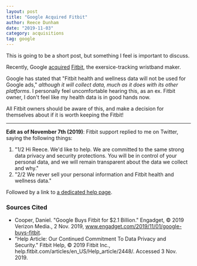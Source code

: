 ```yaml
---
layout: post
title: "Google Acquired Fitbit"
author: Reece Dunham
date: "2019-11-03"
category: acquisitions
tag: google
---
```


This is going to be a short post, but something I feel is important to discuss.

Recently, Google [acquired](https://www.engadget.com/2019/11/01/google-buys-fitbit/) [Fitbit](https://fitbit.com), the exersice-tracking wristband maker.

Google has stated that "Fitbit health and wellness data will not be used for Google ads," *although it will collect data, much as it does with its other platforms*.
I personally feel uncomfortable hearing this, as an ex. Fitbit owner, I don't feel like my health data is in good hands now.

All Fitbit owners should be aware of this, and make a decision for themselves about if it is worth keeping the Fitbit!

---

**Edit as of November 7th (2019)**:
Fitbit support replied to me on Twitter, saying the following things:

1. "1/2 Hi Reece. We'd like to help. We are committed to the same strong data privacy and security protections. You will be in control of your personal data, and we will remain transparent about the data we collect and why."
1. "2/2 We never sell your personal information and Fitbit health and wellness data."

Followed by a link to [a dedicated help page](https://help.fitbit.com/articles/en_US/Help_article/2448/).

### Sources Cited

* Cooper, Daniel. "Google Buys Fitbit for $2.1 Billion." Engadget, © 2019 Verizon Media., 2 Nov. 2019, www.engadget.com/2019/11/01/google-buys-fitbit.
* "Help Article: Our Continued Commitment To Data Privacy and Security." Fitbit Help, © 2019 Fitbit Inc., help.fitbit.com/articles/en_US/Help_article/2448/. Accessed 3 Nov. 2019.
